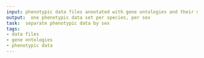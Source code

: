```yaml
---
input: phenotypic data files annotated with gene ontologies and their metadata
output:  one phenotypic data set per species, per sex
task:  separate phenotypic data by sex
tags:
- data files
- gene ontologies
- phenotypic data
---
```

